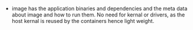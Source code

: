 - image has the application binaries and dependencies and the meta data about image and how to run them. No need for kernal or drivers, as the host kernal is reused by the containers hence light weight.